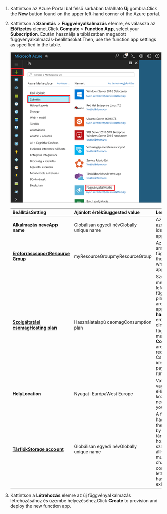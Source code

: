 1. <span data-ttu-id="aac53-101">Kattintson az Azure Portal bal felső sarkában található **Új** gombra.</span><span class="sxs-lookup"><span data-stu-id="aac53-101">Click the **New** button found on the upper left-hand corner of the Azure portal.</span></span>

1. <span data-ttu-id="aac53-102">Kattintson a **Számítás** > **Függvényalkalmazás** elemre, és válassza az **Előfizetés** elemet.</span><span class="sxs-lookup"><span data-stu-id="aac53-102">Click **Compute** > **Function App**, select your **Subscription**.</span></span> <span data-ttu-id="aac53-103">Ezután használja a táblázatban megadott függvényalkalmazás-beállításokat.</span><span class="sxs-lookup"><span data-stu-id="aac53-103">Then, use the function app settings as specified in the table.</span></span>

    ![Függvényalkalmazás létrehozása az Azure Portalon](./media/functions-create-function-app-portal/function-app-create-flow.png)

    | <span data-ttu-id="aac53-105">Beállítás</span><span class="sxs-lookup"><span data-stu-id="aac53-105">Setting</span></span>      | <span data-ttu-id="aac53-106">Ajánlott érték</span><span class="sxs-lookup"><span data-stu-id="aac53-106">Suggested value</span></span>  | <span data-ttu-id="aac53-107">Leírás</span><span class="sxs-lookup"><span data-stu-id="aac53-107">Description</span></span>                                        |
    | ------------ |  ------- | -------------------------------------------------- |
    | <span data-ttu-id="aac53-108">**Alkalmazás neve**</span><span class="sxs-lookup"><span data-stu-id="aac53-108">**App name**</span></span> | <span data-ttu-id="aac53-109">Globálisan egyedi név</span><span class="sxs-lookup"><span data-stu-id="aac53-109">Globally unique name</span></span> | <span data-ttu-id="aac53-110">Az új függvényalkalmazást azonosító név.</span><span class="sxs-lookup"><span data-stu-id="aac53-110">Name that identifies your new function app.</span></span> | 
    | <span data-ttu-id="aac53-111">**[Erőforráscsoport](../articles/azure-resource-manager/resource-group-overview.md)**</span><span class="sxs-lookup"><span data-stu-id="aac53-111">**[Resource Group](../articles/azure-resource-manager/resource-group-overview.md)**</span></span> |  <span data-ttu-id="aac53-112">myResourceGroup</span><span class="sxs-lookup"><span data-stu-id="aac53-112">myResourceGroup</span></span> | <span data-ttu-id="aac53-113">Az új erőforráscsoport neve, amelyben létrehozza a függvényalkalmazást.</span><span class="sxs-lookup"><span data-stu-id="aac53-113">Name for the new resource group in which to create your function app.</span></span> | 
    | <span data-ttu-id="aac53-114">**[Szolgáltatási csomag](../articles/azure-functions/functions-scale.md)**</span><span class="sxs-lookup"><span data-stu-id="aac53-114">**[Hosting plan](../articles/azure-functions/functions-scale.md)**</span></span> |   <span data-ttu-id="aac53-115">Használatalapú csomag</span><span class="sxs-lookup"><span data-stu-id="aac53-115">Consumption plan</span></span> | <span data-ttu-id="aac53-116">Szolgáltatási csomag, amely meghatározza az erőforrások lefoglalását a függvényalkalmazáshoz.</span><span class="sxs-lookup"><span data-stu-id="aac53-116">Hosting plan that defines how resources are allocated to your function app.</span></span> <span data-ttu-id="aac53-117">Az alapértelmezett **használatalapú csomagban** az erőforrások hozzáadása dinamikusan történik a függvények igényeinek megfelelően.</span><span class="sxs-lookup"><span data-stu-id="aac53-117">In the default **Consumption Plan**, resources are added dynamically as required by your functions.</span></span> <span data-ttu-id="aac53-118">Csak a függvények futási idejéért kell fizetnie.</span><span class="sxs-lookup"><span data-stu-id="aac53-118">You only pay for the time your functions run.</span></span>   |
    | <span data-ttu-id="aac53-119">**Hely**</span><span class="sxs-lookup"><span data-stu-id="aac53-119">**Location**</span></span> | <span data-ttu-id="aac53-120">Nyugat-Európa</span><span class="sxs-lookup"><span data-stu-id="aac53-120">West Europe</span></span> | <span data-ttu-id="aac53-121">Válasszon egy helyet a közelben vagy a függvények által elérendő más szolgáltatások közelében.</span><span class="sxs-lookup"><span data-stu-id="aac53-121">Choose a location near you or near other services your functions will access.</span></span> |
    | <span data-ttu-id="aac53-122">**[Tárfiók](../articles/storage/common/storage-create-storage-account.md#create-a-storage-account)**</span><span class="sxs-lookup"><span data-stu-id="aac53-122">**[Storage account](../articles/storage/common/storage-create-storage-account.md#create-a-storage-account)**</span></span> |  <span data-ttu-id="aac53-123">Globálisan egyedi név</span><span class="sxs-lookup"><span data-stu-id="aac53-123">Globally unique name</span></span> |  <span data-ttu-id="aac53-124">A függvényalkalmazás által használt új tárfiók neve.</span><span class="sxs-lookup"><span data-stu-id="aac53-124">Name of the new storage account used by your function app.</span></span> <span data-ttu-id="aac53-125">A tárfiókok neve 3–24 karakter hosszúságú lehet, és csak számokból és kisbetűkből állhat.</span><span class="sxs-lookup"><span data-stu-id="aac53-125">Storage account names must be between 3 and 24 characters in length and may contain numbers and lowercase letters only.</span></span> <span data-ttu-id="aac53-126">Meglévő fiókot is használhat.</span><span class="sxs-lookup"><span data-stu-id="aac53-126">You can also use an existing account.</span></span> |

1. <span data-ttu-id="aac53-127">Kattintson a **Létrehozás** elemre az új függvényalkalmazás létrehozásához és üzembe helyezéséhez.</span><span class="sxs-lookup"><span data-stu-id="aac53-127">Click **Create** to provision and deploy the new function app.</span></span>
